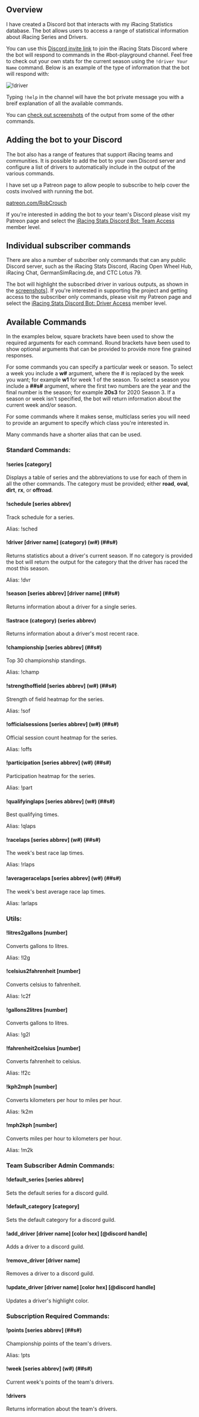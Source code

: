 ## Overview

I have created a Discord bot that interacts with my iRacing Statistics database. The bot allows users to access a range of statistical information about iRacing Series and Drivers.

You can use this [Discord invite link](https://discord.gg/AFW8BDm) to join the iRacing Stats Discord where the bot will respond to commands in the #bot-playground channel. Feel free to check out your own stats for the current season using the `!driver Your Name` command. Below is an example of the type of information that the bot will respond with:

![!driver](https://user-images.githubusercontent.com/658935/100395468-255c5300-3095-11eb-8d52-dbfa5f1a7d5c.png)

Typing `!help` in the channel will have the bot private message you with a breif explanation of all the available commands.

You can [check out screenshots](screenshots.html) of the output from some of the other commands.

## Adding the bot to your Discord

The bot also has a range of features that support iRacing teams and communities. It is possible to add the bot to your own Discord server and configure a list of drivers to automatically include in the output of the various commands.

I have set up a Patreon page to allow people to subscribe to help cover the costs involved with running the bot.

[patreon.com/RobCrouch](https://patreon.com/RobCrouch)

If you're interested in adding the bot to your team's Discord please visit my Patreon page and select the [iRacing Stats Discord Bot: Team Access](https://www.patreon.com/join/RobCrouch/checkout?rid=5846445) member level.

## Individual subscriber commands

There are also a number of subcriber only commands that can any public Discord server, such as the iRacing Stats Discord, iRacing Open Wheel Hub, iRacing Chat, GermanSimRacing.de, and CTC Lotus 79.

The bot will highlight the subscribed driver in various outputs, as shown in the [screenshots](screenshots.html)]. If you're interested in supporting the project and getting access to the subscriber only commands, please visit my Patreon page and select the [iRacing Stats Discord Bot: Driver Access](https://www.patreon.com/join/RobCrouch/checkout?rid=5846474) member level.

## Available Commands

In the examples below, square brackets have been used to show the required arguments for each command. Round brackets have been used to show optional arguments that can be provided to provide more fine grained responses.

For some commands you can specify a particular week or season. To select a week you include a **w\#** argument, where the # is replaced by the week you want; for example **w1** for week 1 of the season. To select a season you include a **\#\#s\#** argument, where the first two numbers are the year and the final number is the season; for example **20s3** for 2020 Season 3. If a season or week isn't specified, the bot will return information about the current week and/or season.

For some commands where it makes sense, multiclass series you will need to provide an argument to specify which class you're interested in.

Many commands have a shorter alias that can be used.

### Standard Commands:
#### !series [category]
Displays a table of series and the abbreviations to use for each of them in all the other commands. The category must be provided; either **road**, **oval**, **dirt**, **rx**, or **offroad**.
#### !schedule [series abbrev]
Track schedule for a series. 

Alias: !sched
#### !driver [driver name] (category) (w\#) (\#\#s\#)
Returns statistics about a driver's current season. If no category is provided the bot will return the output for the category that the driver has raced the most this season.

Alias: !dvr
#### !season [series abbrev] [driver name] (\#\#s\#)
Returns information about a driver for a single series.
#### !lastrace (category) (series abbrev)
Returns information about a driver's most recent race.
#### !championship [series abbrev] (\#\#s\#)
Top 30 championship standings. 

Alias: !champ
#### !strengthoffield [series abbrev] (w\#) (\#\#s\#)
Strength of field heatmap for the series. 

Alias: !sof
#### !officialsessions [series abbrev] (w\#) (\#\#s\#)
Official session count heatmap for the series. 

Alias: !offs
#### !participation [series abbrev] (w\#) (\#\#s\#)
Participation heatmap for the series. 

Alias: !part
#### !qualifyinglaps [series abbrev] (w\#) (\#\#s\#)
Best qualifying times. 

Alias: !qlaps
#### !racelaps [series abbrev] (w\#) (\#\#s\#)
The week's best race lap times. 

Alias: !rlaps
#### !averageracelaps [series abbrev] (w\#) (\#\#s\#)
The week's best average race lap times. 

Alias: !arlaps

### Utils:
#### !litres2gallons [number]
Converts gallons to litres. 

Alias: !l2g
#### !celsius2fahrenheit [number]
Converts celsius to fahrenheit. 

Alias: !c2f
#### !gallons2litres [number]
Converts gallons to litres. 

Alias: !g2l
#### !fahrenheit2celsius [number]
Converts fahrenheit to celsius. 

Alias: !f2c
#### !kph2mph [number]
Converts kilometers per hour to miles per hour. 

Alias: !k2m
#### !mph2kph [number]
Converts miles per hour to kilometers per hour. 

Alias: !m2k

### Team Subscriber Admin Commands:
#### !default_series [series abbrev]
Sets the default series for a discord guild.
#### !default_category [category]
Sets the default category for a discord guild.
#### !add_driver [driver name] [color hex] [@discord handle]
Adds a driver to a discord guild.
#### !remove_driver [driver name]
Removes a driver to a discord guild.
#### !update_driver [driver name] [color hex] [@discord handle]
Updates a driver's highlight color.

### Subscription Required Commands:
#### !points [series abbrev] (\#\#s\#)
Championship points of the team's drivers. 

Alias: !pts
#### !week [series abbrev] (w\#) (\#\#s\#)
Current week's points of the team's drivers.
#### !drivers
Returns information about the team's drivers.



